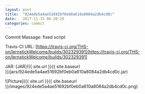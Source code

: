 ```yaml
---
layout: post
title:  "924ede5a4ae51692bf0eb0a610a8084a2db4cd0c"
date:   2017-11-15 06:20:29
categories: commit
---
```


Commit Massage: fixed script  

Travis-CI URL: [https://travis-ci.org/THS-on/lernstickWelcome/builds/302329391](https://travis-ci.org/THS-on/lernstickWelcome/builds/302329391)

JAR: [JAR]({{ site.url }}{{ site.baseurl }}/jars/924ede5a4ae51692bf0eb0a610a8084a2db4cd0c.jar)

![Picture]({{ site.url }}{{ site.baseurl }}/images/924ede5a4ae51692bf0eb0a610a8084a2db4cd0c.png)

